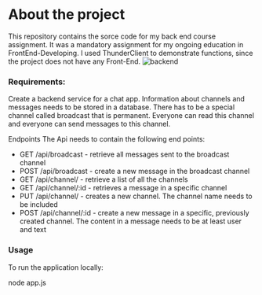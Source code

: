 # About the project

This repository contains the sorce code for my back end course assignment.
It was a mandatory assignment for my ongoing education in FrontEnd-Developing. 
I used ThunderClient to demonstrate functions, since the project does not have any Front-End.
![backend](https://github.com/tdunca/Backend-FE-23/assets/146927903/cd87a74b-3d6d-4627-8c21-2a59566b7819)

### Requirements:

Create a backend service for a chat app. Information about channels and messages needs to be stored in a database.
There has to be a special channel called broadcast that is permanent. Everyone can read this channel and everyone can send messages to this channel.

Endpoints
The Api needs to contain the following end points:

- GET /api/broadcast - retrieve all messages sent to the broadcast channel
- POST /api/broadcast - create a new message in the broadcast channel
- GET /api/channel/ - retrieve a list of all the channels
- GET /api/channel/:id - retrieves a message in a specific channel
- PUT /api/channel/ - creates a new channel. The channel name needs to be included
- POST /api/channel/:id - create a new message in a specific, previously created channel. The content in a message needs to be at least user and text

### Usage

To run the application locally:

node app.js
